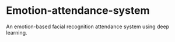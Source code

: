 # Emotion-attendance-system
An emotion-based facial recognition attendance system using deep learning.
